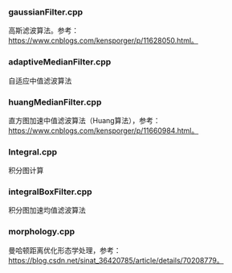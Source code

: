 ### gaussianFilter.cpp
高斯滤波算法。参考：https://www.cnblogs.com/kensporger/p/11628050.html。

### adaptiveMedianFilter.cpp
自适应中值滤波算法

### huangMedianFilter.cpp
直方图加速中值滤波算法（Huang算法），参考：https://www.cnblogs.com/kensporger/p/11660984.html。

### Integral.cpp
积分图计算

### integralBoxFilter.cpp
积分图加速均值滤波算法

### morphology.cpp
曼哈顿距离优化形态学处理，参考：https://blog.csdn.net/sinat_36420785/article/details/70208779。

